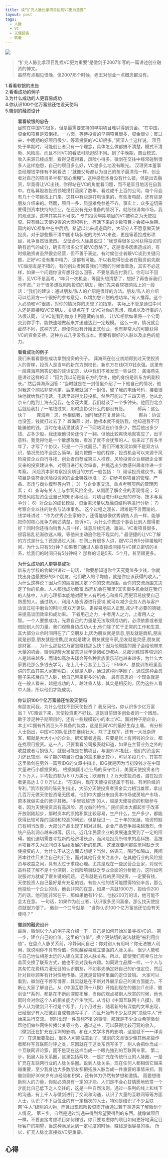 ```yaml
---
title: 读“扩充人脉比拿项目乱找VC更为重要” 
layout: post
tags:
  - 人脉 
  - VC
  - 天使投资
  - 转载
---
```


![](/media/images/201401/relationship.png)
> “扩充人脉比拿项目乱找VC更为重要”是徽剑于2007年写的一篇讲述创业融资的博文。  
> 虽然有点相见恨晚，但2007那个时候，老王对创业一点概念都没有。

1.看看软银的忠告  
2.看看成功的例子  
3.为什么成功的人更容易成功  
4.你认识100个亿万富翁还怕没天使吗  
5.徽剑的融资设计  

> **看看软银的忠告**  
目前在中国VC很多，但是最需要支持的早期项目难以得到资金。“在中国，资金和项目是双倒挂。一方面，等待投资的早期项目很多，资金很少；反过来，中晚期的好项目很少，等着投资的VC却很多。”资深人士这样说。 
项目处于早期时，可能创业者只有一个理念，具体怎么做都搞不清楚，模式不清晰、风险高，而且不同VC的看法可能迥然不同。到了中晚期，商业模式、收入来源已经成型，看得见摸得着，风险小得多。徽剑在交往中经常碰到很多人这样抱怨，自己的项目多么好，VC是多么地没有眼光。 
汉理资本董事总经理钱学锋有不同看法：“就像父母都认为自己的孩子最漂亮一样，创业者对自己的项目多半都“信心爆棚”。这种感觉本身没有什么错，但是出去融资，毕竟得让VC出钱，你得站在VC的角度看问题，而不是盲目地活在自我中。在私募股权投资领域摸打滚爬了数年，看过成千上百的公司。每个月会有几十个项目找上门来，这其中有些是打电话来的，有些发电邮，还有些是朋友介绍来的。然而，项目一多，质量难免参差不齐。事实上，众多迫切需要得到资本扶持的企业，在还没有充分准备的情况下，就纷纷涌向市场，我的观点是，这样其实并不可取。” 
专门投资早期项目的VC被称之为天使投资。只有经过天使投资的大面积孵化，存活下来的少数项目才会被中后期。国内的VC都集中在中后期，希望以此来规避风险，大部分人不愿意做天使投资。对于那些摸不清中国市场状况的海外VC来说，更是等着捡成形项目，竞争当然很激烈。 
戈壁合伙人徐晨说过：“我觉得很多公司获得投资的确有运气的成分，确实有很多公司被VC忽略了。这是很多因素造成的，有时候融资者虽然很会经营，但不善于表达。有时候创业者跟VC谈到关键问题，正好VC没有集中精力，这都有可能。所以我觉得创业者在融资前先跟VC做朋友是不错的。有的创业者回答我们问题的时候很着急，其实不必这样，如果一个问题你没有想好怎么回答，不要急着应付我们，你可以不回答，见VC不是高考，1年只一次机会，等回头想清楚了，想好了再告诉我们也不迟。” 
对于很多想找风险投资的朋友，我们先来看软银网站上的一段话：“我们的建议：通过朋友/私人的介绍是很好的方法。朋友/私人的介绍可以给双方一个很好的参考意见，以增加您计划的成功率。”有人推荐。这个人必须和VC很熟，对你的情况你的思想了如指掌。 
实际上不管是通过中间人还是直接和VC交朋友，关键点在于
让VC对你的思想、观点以及行事的方法很认同，
让VC能看到你身上所隐藏的价值，
让VC相信如果将一个公司交到你手中，能快速地做起来并迅速达到一定规模。 
这么一来，情况就会截然不同，这种方式，即便你没有开始正式创业，也有非常大的可能获得VC的资金支持。这种方式几乎没有成本。但要有很好的人脉以及出色的能力。 

> **看看成功的例子**  
我们来看看那些成功拿到投资的例子。 
龚海燕在创业初期得到过天使投资人的青睐，投资人是当年的新东方副校长、新东方在线CEO钱永强。这里有一段龚海燕回答记者的谈话记录，从中我们不难发现一些诀窍： 
龚海燕先是讲过这样的话：“因为我以前是新东方的学生，他的身份是新东方的副校长。” 
然后龚海燕回答：“当时就是在一封信里介绍了一下他自己的情况，他对我这个网站非常肯定，后来我就回了一封信，留了我的电话号码，接着很快他就给我打电话，电话里谈得比较投机，然后可能过了三四天吧，他从北京专门跑到上海去见我，在金茂大厦，我们就谈了一个多钟头。他回到北京后就给我打了一笔钱过来，那时连协议什么的都没有签。
　　郝兵：这么快？
　　龚海燕：恩，他相信我，当时我还在复旦读书。
　　郝兵：协议也没签，钱就打过去了？
    龚海燕：对，他根本就不提防我，他知道我不可能骗他的钱。当时在电话里就谈了一下网站现在价值多少，然后他出多少钱、占多少股，我还跟他讨价还价了一翻。但他比较爽快地就答应了，出乎意料。我觉得他是一个敢想敢做，看准了就不会犹豫的人。后来过了有多半年了，才写了个协议，只是一个形式而已。” 
我们不难发现如果不是双方认识，情况恐怕不会这么简单。因为按照一般的程序，投资机会可以来源于风险投资企业自行寻找、创业者自荐或第三人推荐。风险投资企业根据企业家交来的投资建议书，对项目进行初次审查，并挑选出少数感兴趣者作进一步考察。 
风险资本家考察投资项目的方式一般包括：
1）阅读投资建议书。看项目是否符合风险投资家的企业特殊标准；
2）初步考察项目的管理、产品、市场与商业模型等内容；
3）与企业家交流。重点考察项目的管理因素；
4）查询有关人士与参观风险企业。从侧面了解企业的客观情况；
5）凭借风险投资企业自己的知识与经验，对项目进行非正规的市场、技术与竞争分；
6）对企业的成长模型、资金需求量以及融资结构等进行分析；
7）考察企业以往的财务与法律事务。 
这个过程之漫长、艰难是不言而喻的。钱学峰讲过：“作为优秀企业家的你，还得能够像优秀销售人员一样，能够把你的核心竞争力阐述清楚，告诉VC，为什么你做这个事会比别人做得更好？同时你还得向销售人员一样，注意后续沟通、跟进。VC看项目很多，很容易乱花渐欲迷人眼，等他来主动追你是不现实的。” 
最便捷的让VC了解的方式是什么？还是通过人脉，在网上有很多人讲，跟VC只有5分钟接触时间，为什么只有5分钟？如果我们通过人脉直接或间接与VC建立密切的关系，给我们的时间只有5分钟吗？ 
那样的话是5天、5个月，甚至跟更多。 

> **为什么成功的人更容易成功**  
新东方学校的俞敏洪讲过一句话，“你要想知道你今天究竟值多少钱，你就找出身边最要好的3个朋友，他们收入的平均值，就是你应该获得的收入。” 
为什么这样说？因为你的朋友圈决定了你的交流范围，而你的交流范围又决定了你的机会。人人都想成功致富,然而机会在哪里?其实很多机会就在我们的人脉中，人的心理都本能地对陌生人有所戒心和排斥,而更容易接受自己熟悉的人。通过熟人、利用人脉资源进行营销,就可以减少业务人员与客户洽谈过程中磨合的时间,使双方更快、更容易地进入正题,减少不必要的猜疑,来提高谈团效率和成功率。 
下者用己之力，中者用人之力，上者用人之智。一个人要想成功，光靠自己的力量是无法取得成功的，必须依靠或者是借助别人的力量。我们观察身边成功人士,他们除了忙于正常的工作和生意,其大部分业余时间用在了广交朋友上,因为朋友就是信息,朋友就是商机,朋友就是创意,朋友就是提携,朋友就是建议,朋友就是专家,朋友就是灵感,朋友就是财富...... 
为什么那些亿万富翁赚钱那么快？因为他周围的圈子会给他带来大量的机会，徽剑提醒大家留意这些年读诸如EMBA、总裁训练班等培训的人是越来越多，而诸如高尔夫球会等各种贵族俱乐部也越来越多，为什么大家要花那么多钱去学习，花上几十万甚至上百万！EMBA、总裁训练班里面讲的东西其实大家都明白，关键是人脉，通过这种同学圈子，通过这种会员圈子来拓展自己人脉，给自己带来更多的机会。 
最有意思的一个现象就是在一般人看来，越是成功的人，越注重人脉，其实是相反的，因为这些人看中人脉，所以他们才能成功。 

> **你认识100个亿万富翁还怕没天使吗**  
有朋友问我，为什么他找不到天使投资？
我反问他，你认识多少亿万富翁？ 
VC难谈下来，天使投资更不好找。这是目前很多创业者的一个困局。敢于涉足种子期项目的，还有一些规模较小的本土VC。面对种子期企业，本土VC拥有外资巨头不具备的优势，这是民间VC的最好生存土壤。 
有分析人士指出，中国VC的队伍还在继续壮大，除了正规军，还有一大批杂牌军，那就是大大小小的企业。据知情者透露，只要是账上有闲钱的企业，都在找项目投资。这一点，只要看看公司报表就知道，如果在主营业务之外的收益或者亏损很大，就很可能是在搞项目。与国外VC相比，他们的资金实力还比较弱，种子期的项目对资金的需求量比较小，可以多投几个。其实在这里徽剑在另外一篇写IDG的文章中指出，IDG就是因为当初没钱才在中国大量进行小额投资的。 
根据美国小企业局的保守估计，美国天使投资者约２５万人，平均投资额为８０万美元；欧洲有１２万天使投资者，潜在投资者更高达１００万以上。“在国内，现在天使投资还属于有钱、有闲阶级的专利。”凯沛投资的陈先生指出，大部分天使投资者资金实力相当雄厚，拿出几百万元做天使投资毫无困难，他们中大部分来自资本市场或房地产市场，原本就做实业的微乎其微。“手里钱越‘热’的人，越是天使投资的积极参与者，因为天使投资具有高风险、高收益的特性。” 
民间资本大都起步于改革开放刚刚起步，那时资本的原始积累比较容易，生产什么，生产多少，都能获得比较可靠的回报和较高的利润。但是经过一、二十年的发展，物资短缺已有相当改善，大部分产品出现了相对过剩。企业产品竞争越来越激烈，传统产品利润点越来越薄。因此，近几年民营企业的发展速度受到了一定的阻碍，他们迫切需要寻找新的经济增长点，而风险投资所带来的高科技、高技术项目不失为民间资本后续发展的新的机遇。 
这里就要问那些觉得缺乏天使投资的人，为什么不从这方面去想呢？当然，俗语云，隔行如隔山，民间资本往往只关注自己的行业，而对其他行业关注甚少，在其他行业的风险投资与收益之间，具有太过于求稳心理。尤其是现在一些民营企业家，对现代高科技了解不是十分深刻，对风险项目缺乏专业全面的分析能力，这时如何说服对方就成了很关键的问题。 
还有就是去找的民间投资，一定要有钱，天使投资人自己最好是有充足的钱。有些人他的钱可能攒得特别辛苦，那么他投给一个企业的话，他会非常的在意，如果一共就1000万，投给你200万的话，他可能非常在乎，那如果他有1个亿，他投200万的话，他可能不会太在意。 
一句话，如果作为创业者，认识很多民间富豪，那么找天使投资就很方便了。 
徽剑一个口号就是：“当你认识100个亿万富翁还怕没有天使吗？”

> **徽剑的融资设计**  
最后，徽剑以个人的例子来介绍一下，自己是如何开始准备寻找VC的。 
第一步，建立自己的价值。这里的“价值”，换个更贴切的说法就是“被利用价值”，在盘点人脉关系前，冷静问问自己：你对别人有用吗？你无法被人利用，就说明你不具有价值，你就越容易建立坚强的人脉关系。 
很少人能和与自己地位相差太远的人建立真正的人脉关系。所以，即使我们有幸与比尔盖茨交换了联系方式，他也不会对我有兴趣。如同建立品牌一样，一个人与其匆忙花费精力漫无目的认识朋友，不如事先确定好自己的价值定位，然后针对目标顾客有针对性地传播。这就是营销学里面的定位营销。 
大家可以看到，徽剑在不停写博客，其实就是在不断对外展示自己的某方面能力，不断让大家了解自己。从《中国互联网十八摸》开始到现在的徽剑IT点评、徽剑谈**系列，都是在不断向深度拓展，当你的观点被别人欣赏的时候，他也同时会对你这个人的相关能力产生欣赏。从当初《中国互联网十八摸》，很多人认为徽剑只不过是个写手，几个月过去，随着新的有深度的文章出现，已经很少有人把徽剑当成普通写手了，而且开始有不少互联网“顶级牛人”开始来进行交流。 
同时出现一件意想不到的事情，那就是不少企业希望徽剑帮他们做些网络传播公关等业务，通过这些，可以获得比较可观的收入。（徽剑还在扩充在深圳的影响，和在人文学术界的影响，这里就不一一详谈了） 
在这里要指出，很多人可能注意到了，徽剑的文章很少像其他那些作者那样写互联网时评之类，原因就在于这类东西写多了，别人会把你当成一个互联网评论家，而不是现在这样当成一个眼光独到的互联网专家。 
第二步，拓展人际关系圈，这里包括两块，一是扩充在传统行业的人脉圈，一是扩充在互联网行业的人脉关系圈。说到人脉关系，现在任何人都相信它越来越重要，至少我身边大多数朋友都把拓展人脉当成一件重要的事情来抓，我徽剑刚好30来岁有点经验和积累，还有体力仍然有梦想和激情。 
而要想借助别人的力量，你就必须具有一定的才能。人们是不会心甘情愿地欣赏一个才能比自己低下之人交往的，这是一种自然法则。通过一系列的线上和线下的沟通，有上千人与徽剑进行了交流和沟通，认识了大量的互联网等等方面人士，认识了不下百位业内有一定档次的人士，特别是结识了不少互联网“牛人”级别的人物，而且出现风险投资商开始通过若干渠道来了解徽剑个人情况。 
第三步，自然是通过沟通来得到希望要得到的东西。就像做项目一样，不要直接考虑项目如何赚钱，你只要考虑你的项目如何更好地满足目标客户的期望，当这种满足达到一定程度的时候，赚钱是很容易的事。 
所以，扩充人脉比直接找VC更重要。


## 心得


